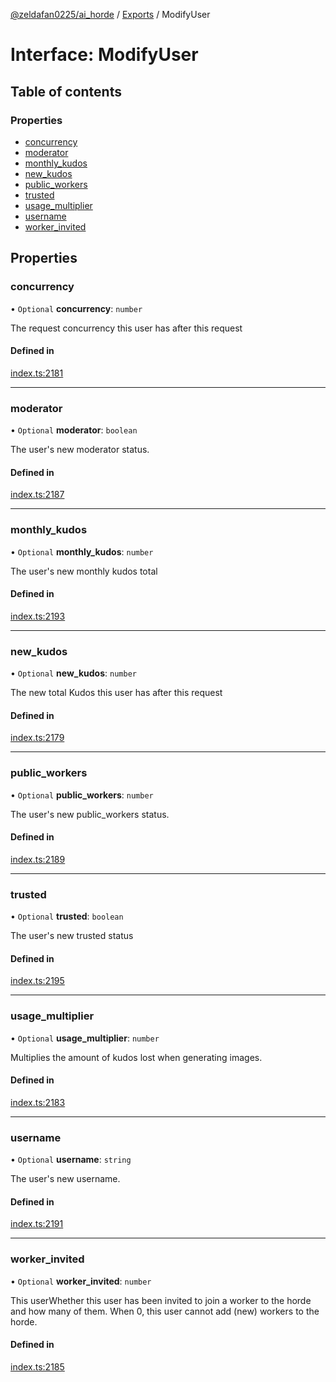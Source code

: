 [@zeldafan0225/ai_horde](../README.md) / [Exports](../modules.md) / ModifyUser

# Interface: ModifyUser

## Table of contents

### Properties

- [concurrency](ModifyUser.md#concurrency)
- [moderator](ModifyUser.md#moderator)
- [monthly\_kudos](ModifyUser.md#monthly_kudos)
- [new\_kudos](ModifyUser.md#new_kudos)
- [public\_workers](ModifyUser.md#public_workers)
- [trusted](ModifyUser.md#trusted)
- [usage\_multiplier](ModifyUser.md#usage_multiplier)
- [username](ModifyUser.md#username)
- [worker\_invited](ModifyUser.md#worker_invited)

## Properties

### concurrency

• `Optional` **concurrency**: `number`

The request concurrency this user has after this request

#### Defined in

[index.ts:2181](https://github.com/ZeldaFan0225/ai_horde/blob/99a73d4/index.ts#L2181)

___

### moderator

• `Optional` **moderator**: `boolean`

The user's new moderator status.

#### Defined in

[index.ts:2187](https://github.com/ZeldaFan0225/ai_horde/blob/99a73d4/index.ts#L2187)

___

### monthly\_kudos

• `Optional` **monthly\_kudos**: `number`

The user's new monthly kudos total

#### Defined in

[index.ts:2193](https://github.com/ZeldaFan0225/ai_horde/blob/99a73d4/index.ts#L2193)

___

### new\_kudos

• `Optional` **new\_kudos**: `number`

The new total Kudos this user has after this request

#### Defined in

[index.ts:2179](https://github.com/ZeldaFan0225/ai_horde/blob/99a73d4/index.ts#L2179)

___

### public\_workers

• `Optional` **public\_workers**: `number`

The user's new public_workers status.

#### Defined in

[index.ts:2189](https://github.com/ZeldaFan0225/ai_horde/blob/99a73d4/index.ts#L2189)

___

### trusted

• `Optional` **trusted**: `boolean`

The user's new trusted status

#### Defined in

[index.ts:2195](https://github.com/ZeldaFan0225/ai_horde/blob/99a73d4/index.ts#L2195)

___

### usage\_multiplier

• `Optional` **usage\_multiplier**: `number`

Multiplies the amount of kudos lost when generating images.

#### Defined in

[index.ts:2183](https://github.com/ZeldaFan0225/ai_horde/blob/99a73d4/index.ts#L2183)

___

### username

• `Optional` **username**: `string`

The user's new username.

#### Defined in

[index.ts:2191](https://github.com/ZeldaFan0225/ai_horde/blob/99a73d4/index.ts#L2191)

___

### worker\_invited

• `Optional` **worker\_invited**: `number`

This userWhether this user has been invited to join a worker to the horde and how many of them. When 0, this user cannot add (new) workers to the horde.

#### Defined in

[index.ts:2185](https://github.com/ZeldaFan0225/ai_horde/blob/99a73d4/index.ts#L2185)

